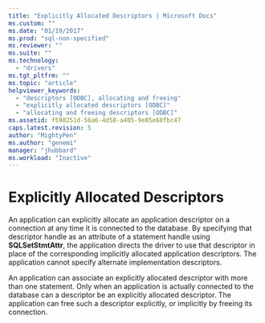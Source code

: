 ```yaml
---
title: "Explicitly Allocated Descriptors | Microsoft Docs"
ms.custom: ""
ms.date: "01/19/2017"
ms.prod: "sql-non-specified"
ms.reviewer: ""
ms.suite: ""
ms.technology: 
  - "drivers"
ms.tgt_pltfrm: ""
ms.topic: "article"
helpviewer_keywords: 
  - "descriptors [ODBC], allocating and freeing"
  - "explicitly allocated descriptors [ODBC]"
  - "allocating and freeing descriptors [ODBC]"
ms.assetid: f590251d-56a6-4d58-a405-9e85e68fbc47
caps.latest.revision: 5
author: "MightyPen"
ms.author: "genemi"
manager: "jhubbard"
ms.workload: "Inactive"
---
```

# Explicitly Allocated Descriptors
An application can explicitly allocate an application descriptor on a connection at any time it is connected to the database. By specifying that descriptor handle as an attribute of a statement handle using **SQLSetStmtAttr**, the application directs the driver to use that descriptor in place of the corresponding implicitly allocated application descriptors. The application cannot specify alternate implementation descriptors.  
  
 An application can associate an explicitly allocated descriptor with more than one statement. Only when an application is actually connected to the database can a descriptor be an explicitly allocated descriptor. The application can free such a descriptor explicitly, or implicitly by freeing its connection.
